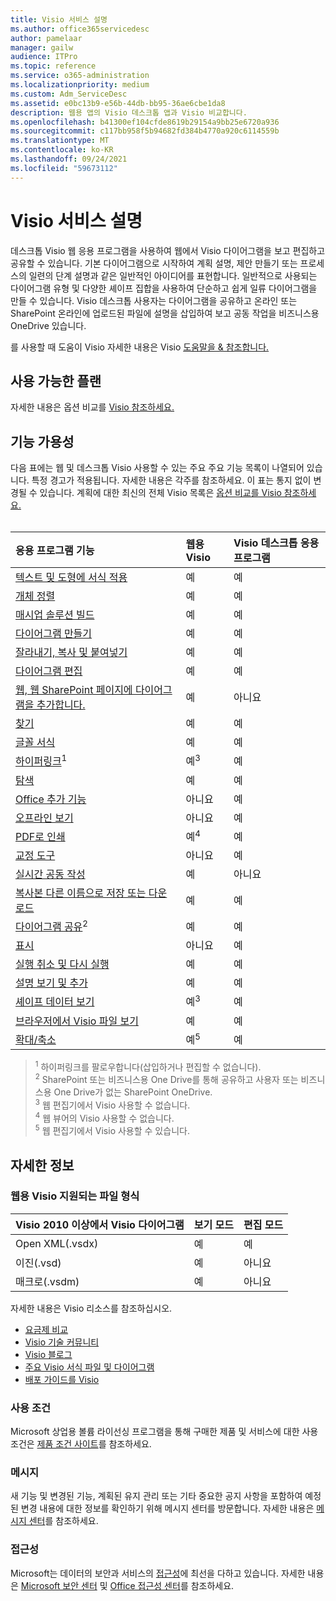 ```yaml
---
title: Visio 서비스 설명
ms.author: office365servicedesc
author: pamelaar
manager: gailw
audience: ITPro
ms.topic: reference
ms.service: o365-administration
ms.localizationpriority: medium
ms.custom: Adm_ServiceDesc
ms.assetid: e0bc13b9-e56b-44db-bb95-36ae6cbe1da8
description: 웹용 앱의 Visio 데스크톱 앱과 Visio 비교합니다.
ms.openlocfilehash: b41300ef104cfde8619b29154a9bb25e6720a936
ms.sourcegitcommit: c117bb958f5b94682fd384b4770a920c6114559b
ms.translationtype: MT
ms.contentlocale: ko-KR
ms.lasthandoff: 09/24/2021
ms.locfileid: "59673112"
---
```

# <a name="visio-service-description"></a>Visio 서비스 설명

데스크톱 Visio 웹 응용 프로그램을 사용하여 웹에서 Visio 다이어그램을 보고 편집하고 공유할 수 있습니다. 기본 다이어그램으로 시작하여 계획 설명, 제안 만들기 또는 프로세스의 일련의 단계 설명과 같은 일반적인 아이디어를 표현합니다. 일반적으로 사용되는 다이어그램 유형 및 다양한 셰이프 집합을 사용하여 단순하고 쉽게 일류 다이어그램을 만들 수 있습니다. Visio 데스크톱 사용자는 다이어그램을 공유하고 온라인 또는 SharePoint 온라인에 업로드된 파일에 설명을 삽입하여 보고 공동 작업을 비즈니스용 OneDrive 있습니다.

를 사용할 때 도움이 Visio 자세한 내용은 Visio [도움말을 & 참조합니다.](https://support.office.com/visio)

## <a name="available-plans"></a>사용 가능한 플랜

자세한 내용은 옵션 비교를 [Visio 참조하세요.](https://www.microsoft.com/microsoft-365/visio/microsoft-visio-plans-and-pricing-compare-visio-options)
  
## <a name="feature-availability"></a>기능 가용성

다음 표에는 웹 및 데스크톱 Visio 사용할 수 있는 주요 주요 기능 목록이 나열되어 있습니다. 특정 경고가 적용됩니다. 자세한 내용은 각주를 참조하세요. 이 표는 통지 없이 변경될 수 있습니다. 계획에 대한 최신의 전체 Visio 목록은 [옵션 비교를 Visio 참조하세요.](https://www.microsoft.com/microsoft-365/visio/microsoft-visio-plans-and-pricing-compare-visio-options)<br><br> 

| 응용 프로그램 기능 | 웹용 Visio | Visio 데스크톱 응용 프로그램 |
|:-----|:-----|:-----|
|[텍스트 및 도형에 서식 적용](visio-features.md#apply-rich-formatting-to-text-and-shapes)|예 |예 |
|[개체 정렬](visio-features.md#arrange-objects)|예 |예 |
|[매시업 솔루션 빌드](visio-features.md#build-mashup-solutions)|예 |예 |
|[다이어그램 만들기](visio-features.md#create-diagrams)|예 |예 |
|[잘라내기, 복사 및 붙여넣기](visio-features.md#cut-copy-and-paste)|예 |예 |
|[다이어그램 편집](visio-features.md#edit-diagrams)|예 |예 |
|[웹, 웹 SharePoint 페이지에 다이어그램을 추가합니다.](visio-features.md#embed-diagram-in-a-sharepoint-web-or-blog-page)|예 |아니요 |
|[찾기](visio-features.md#find)|예 |예 |
|[글꼴 서식](visio-features.md#font-formatting)|예 |예 |
|[하이퍼링크](visio-features.md#hyperlinks)<sup>1</sup>|예<sup>3</sup>|예 |
|[탐색](visio-features.md#navigation)|예 |예 |
|[Office 추가 기능](visio-features.md#office-add-ins)|아니요 |예 |
|[오프라인 보기](visio-features.md#offline-viewing)|아니요 |예 |
|[PDF로 인쇄](visio-features.md#print-to-pdf)|예<sup>4</sup>|예 |
|[교정 도구](visio-features.md#proofing-tools)|아니요 |예 |
|[실시간 공동 작성](visio-features.md#real-time-co-authoring)|예 |아니요 |
|[복사본 다른 이름으로 저장 또는 다운로드](visio-features.md#save-as-or-download-a-copy)|예 |예 |
|[다이어그램 공유](visio-features.md#share-a-diagram)<sup>2</sup>|예 |예 |
|[표시](visio-features.md#tell-me)|아니요 |예 |
|[실행 취소 및 다시 실행](visio-features.md#undo-and-redo)|예 |예 |
|[설명 보기 및 추가](visio-features.md#view-and-add-comments)|예 |예 |
|[셰이프 데이터 보기](visio-features.md#view-shape-data)|예<sup>3</sup>|예 |
|[브라우저에서 Visio 파일 보기](visio-features.md#view-visio-files-in-the-browser)|예 |예 |
|[확대/축소](visio-features.md#zoom)|예<sup>5</sup>|예 |

> <sup>1</sup> 하이퍼링크를 팔로우합니다(삽입하거나 편집할 수 없습니다).
<br/><sup>2</sup> SharePoint 또는 비즈니스용 One Drive를 통해 공유하고 사용자 또는 비즈니스용 One Drive가 없는 SharePoint OneDrive.
<br/><sup>3</sup> 웹 편집기에서 Visio 사용할 수 없습니다.
<br/><sup>4</sup> 웹 뷰어의 Visio 사용할 수 없습니다.
<br/><sup>5</sup> 웹 편집기에서 Visio 사용할 수 있습니다.

## <a name="learn-more"></a>자세한 정보

### <a name="supported-file-types-in-visio-for-the-web"></a>웹용 Visio 지원되는 파일 형식

| Visio 2010 이상에서 Visio 다이어그램 | 보기 모드 | 편집 모드 |
|:-----|:-----|:-----|
|Open XML(.vsdx)  <br/> |예  <br/> |예  <br/> |
|이진(.vsd)  <br/> |예  <br/> |아니요  <br/> |
|매크로(.vsdm)  <br/> |예  <br/> |아니요  <br/> |

자세한 내용은 Visio 리소스를 참조하십시오.

- [요금제 비교](https://www.microsoft.com/microsoft-365/visio/microsoft-visio-plans-and-pricing-compare-visio-options)
- [Visio 기술 커뮤니티](https://techcommunity.microsoft.com/t5/microsoft-teams/ct-p/MicrosoftTeams)
- [Visio 블로그](https://techcommunity.microsoft.com/t5/visio-blog/bg-p/VisioBlog)
- [주요 Visio 서식 파일 및 다이어그램](https://go.microsoft.com/fwlink/p/?linkid=2157372)
- [배포 가이드를 Visio](/deployoffice/deployment-guide-for-visio)

### <a name="licensing-terms"></a>사용 조건

Microsoft 상업용 볼륨 라이선싱 프로그램을 통해 구매한 제품 및 서비스에 대한 사용 조건은 [제품 조건 사이트](https://www.microsoft.com/licensing/terms/)를 참조하세요.

### <a name="messaging"></a>메시지

새 기능 및 변경된 기능, 계획된 유지 관리 또는 기타 중요한 공지 사항을 포함하여 예정된 변경 내용에 대한 정보를 확인하기 위해 메시지 센터를 방문합니다. 자세한 내용은 [메시지 센터](/microsoft-365/admin/manage/message-center)를 참조하세요.

### <a name="accessibility"></a>접근성

Microsoft는 데이터의 보안과 서비스의 [접근성](https://www.microsoft.com/trust-center/compliance/accessibility)에 최선을 다하고 있습니다. 자세한 내용은 [Microsoft 보안 센터](https://www.microsoft.com/trust-center) 및 [Office 접근성 센터](https://support.office.com/article/ecab0fcf-d143-4fe8-a2ff-6cd596bddc6d)를 참조하세요.
